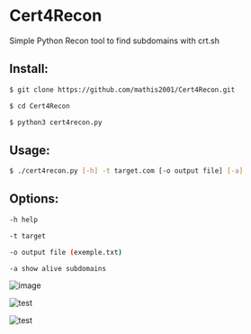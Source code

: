 # Cert4Recon
Simple Python Recon tool to find subdomains with crt.sh

## Install:
```bash
$ git clone https://github.com/mathis2001/Cert4Recon.git

$ cd Cert4Recon

$ python3 cert4recon.py
```
## Usage:
```bash
$ ./cert4recon.py [-h] -t target.com [-o output file] [-a]
```
## Options:
```bash
-h help

-t target

-o output file (exemple.txt)

-a show alive subdomains
```

![image](https://user-images.githubusercontent.com/40497633/171006437-53680d8e-5905-458e-9ad0-422e90cd1608.png)

![test](https://user-images.githubusercontent.com/40497633/171007550-90b46fa8-5f00-45d5-a5b5-9dfc37bb24ca.png)

![test](https://user-images.githubusercontent.com/40497633/171008274-df0bb760-7f68-41d3-8cd9-b09a1736a44b.jpg)

